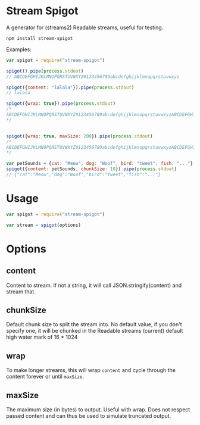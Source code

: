 Stream Spigot
=============

A generator for (streams2) Readable streams, useful for testing.

```
npm install stream-spigot
```

Examples:

```javascript
var spigot = require("stream-spigot")

spigot().pipe(process.stdout)
// ABCDEFGHIJKLMNOPQRSTUVWXYZ0123456789abcdefghijklmnopqrstuvwxyz

spigot({content: "lalala"}).pipe(process.stdout)
// lalala

spigot({wrap: true}).pipe(process.stdout)
/*
ABCDEFGHIJKLMNOPQRSTUVWXYZ0123456789abcdefghijklmnopqrstuvwxyzABCDEFGHIJKLMNOPQRSTUVWXYZ0123456789abcdefghijklmnopqrstuvwxyzABCDEFGHIJKLMNOPQRSTUVWXYZ0123456789abcdefghijklmnopqrstuvwxyzABCDEFGHIJKLMNOPQRSTUVWXYZ0123456789abcdefghijklmnopqrstuvwxyzABCDEFGHIJKLMNOPQRSTUVWXYZ0123456789abcdefghijklmnopqrstuvwxyzABCDEFGHIJKLMNOPQRSTUVWXYZ0123456789abcdefghijklmnopqrstuvwxyz ... (and so on until you CTRL^C)
*/


spigot({wrap: true, maxSize: 200}).pipe(process.stdout)
/*
ABCDEFGHIJKLMNOPQRSTUVWXYZ0123456789abcdefghijklmnopqrstuvwxyzABCDEFGHIJKLMNOPQRSTUVWXYZ0123456789abcdefghijklmnopqrstuvwxyzABCDEFGHIJKLMNOPQRSTUVWXYZ0123456789abcdefghijklmnopqrstuvwxyzABCDEFGHIJKLMN
*/

var petSounds = {cat: "Meow", dog: "Woof", bird: "tweet", fish: "..."}
spigot({content: petSounds, chunkSize: 10}).pipe(process.stdout)
// {"cat":"Meow","dog":"Woof","bird":"tweet","fish":"..."}

```

Usage
=====

```javascript
var spigot = require("stream-spigot")

var stream = spigot(options)
```

Options
=======

content
-------

Content to stream. If not a string, it will call JSON.stringify(content) and stream that.

chunkSize
---------

Default chunk size to split the stream into. No default value, if you don't specify one, it will be chunked in the Readable streams (current) default high water mark of 16 * 1024

wrap
----

To make longer streams, this will wrap `content` and cycle through the content forever or until `maxSize`.

maxSize
-------

The maximum size (in bytes) to output. Useful with wrap. Does not respect passed content and can thus be used to simulate truncated output.
